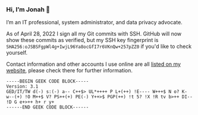 ### Hi, I’m Jonah 👋

I’m an IT professional, system administrator, and data privacy advocate.

As of April 28, 2022 I sign all my Git commits with SSH. GitHub will now show these commits as verified, but my SSH key fingerprint is `SHA256:oJSBSFgpWl4g+IwjL96Ya8ocGfI7r6VKnQw+257pZZ0` if you'd like to check yourself.

Contact information and other accounts I use online are all [listed on my website](https://www.jonaharagon.com/accounts), please check there for further information.

```
-----BEGIN GEEK CODE BLOCK-----
Version: 3.1
GED/IT/TW d(-) s:(-) a-- C++$> UL*++++ P L+(++) !E---- W+++$ N o? K- w--(+) !O M++$ V? PS++(+) PE(-) Y++>$ PGP(++) !t 5? !X !R tv b>++ DI-- !D G e+>++ h+ r y+
------END GEEK CODE BLOCK------
```
